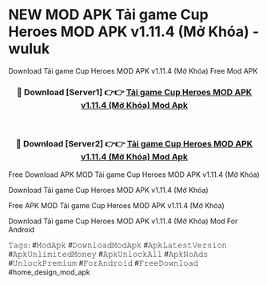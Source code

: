 # NEW MOD APK Tải game Cup Heroes MOD APK v1.11.4 (Mở Khóa) - wuluk
Download Tải game Cup Heroes MOD APK v1.11.4 (Mở Khóa) Free Mod APK

<div align="center">
<h3>🔴 Download [Server1] 👉👉 <a href="https://apk-comot.site?title=Tải_game_Cup_Heroes_MOD_APK_v1.11.4_(Mở_Khóa)">Tải game Cup Heroes MOD APK v1.11.4 (Mở Khóa) Mod Apk</a></h3><br>

<h3>🔴 Download [Server2] 👉👉 <a href="https://apk-comot.site?title=Tải_game_Cup_Heroes_MOD_APK_v1.11.4_(Mở_Khóa)">Tải game Cup Heroes MOD APK v1.11.4 (Mở Khóa) Mod Apk</a></h3>
</div>


Free Download APK MOD Tải game Cup Heroes MOD APK v1.11.4 (Mở Khóa)

Download Tải game Cup Heroes MOD APK v1.11.4 (Mở Khóa) 

Free APK MOD Tải game Cup Heroes MOD APK v1.11.4 (Mở Khóa) 

Download Tải game Cup Heroes MOD APK v1.11.4 (Mở Khóa) Mod For Android

𝚃𝚊𝚐𝚜: #𝙼𝚘𝚍𝙰𝚙𝚔 #𝙳𝚘𝚠𝚗𝚕𝚘𝚊𝚍𝙼𝚘𝚍𝙰𝚙𝚔 #𝙰𝚙𝚔𝙻𝚊𝚝𝚎𝚜𝚝𝚅𝚎𝚛𝚜𝚒𝚘𝚗 #𝙰𝚙𝚔𝚄𝚗𝚕𝚒𝚖𝚒𝚝𝚎𝚍𝙼𝚘𝚗𝚎𝚢 #𝙰𝚙𝚔𝚄𝚗𝚕𝚘𝚌𝚔𝙰𝚕𝚕 #𝙰𝚙𝚔𝙽𝚘𝙰𝚍𝚜 #𝚄𝚗𝚕𝚘𝚌𝚔𝙿𝚛𝚎𝚖𝚒𝚞𝚖 #𝙵𝚘𝚛𝙰𝚗𝚍𝚛𝚘𝚒𝚍 #𝙵𝚛𝚎𝚎𝙳𝚘𝚠𝚗𝚕𝚘𝚊𝚍 #home_design_mod_apk